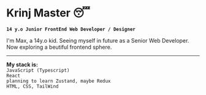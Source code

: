 # Krinj Master 😴

**`14 y.o Junior FrontEnd Web Developer / Designer`**

I'm Max, a 14y.o kid. Seeing myself in future as a Senior Web Developer. Now exploring a beutiful frontend sphere.<br><hr>
**My stack is:**<br>
`JavaScript (Typescript)`<br>
`React`<br>
`planning to learn Zustand, maybe Redux`<br>
`HTML, CSS, TailWind`<br>



